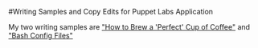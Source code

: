 #Writing Samples and Copy Edits for Puppet Labs Application

My two writing samples are ["How to Brew a 'Perfect' Cup of Coffee"][coffee] and ["Bash Config Files"][bash]

[coffee]: perfect_coffee.markdown
[bash]: bash_config.markdown
